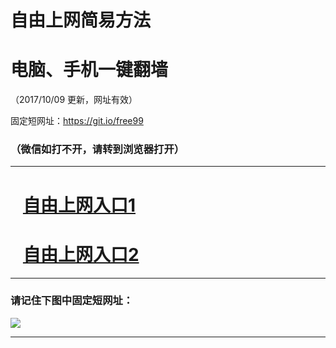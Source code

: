 ﻿# 自由上网简易方法

# 电脑、手机一键翻墙

（2017/10/09 更新，网址有效）

固定短网址：https://git.io/free99

### （微信如打不开，请转到浏览器打开）


***





# &nbsp;&nbsp; <a href="http://ft55358001.fwq-tz-1001.info/fwqtz01.html?t=10090017713 " target="_blank">自由上网入口1</a>
# &nbsp;&nbsp; <a href="http://ft1502725601.fwq-tz-1002.info/fwqtz02.html?t=10090013017 " target="_blank">自由上网入口2</a>
***

### 请记住下图中固定短网址：

<img src="https://s3-us-west-2.amazonaws.com/fwq-1001/yjfq-20170905okok.png" /> 


***

